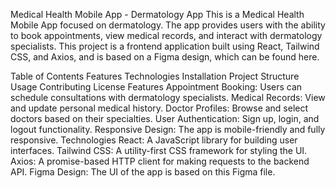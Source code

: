 Medical Health Mobile App - Dermatology App
This is a Medical Health Mobile App focused on dermatology. The app provides users with the ability to book appointments, view medical records, and interact with dermatology specialists. This project is a frontend application built using React, Tailwind CSS, and Axios, and is based on a Figma design, which can be found here.

Table of Contents
Features
Technologies
Installation
Project Structure
Usage
Contributing
License
Features
Appointment Booking: Users can schedule consultations with dermatology specialists.
Medical Records: View and update personal medical history.
Doctor Profiles: Browse and select doctors based on their specialties.
User Authentication: Sign up, login, and logout functionality.
Responsive Design: The app is mobile-friendly and fully responsive.
Technologies
React: A JavaScript library for building user interfaces.
Tailwind CSS: A utility-first CSS framework for styling the UI.
Axios: A promise-based HTTP client for making requests to the backend API.
Figma Design: The UI of the app is based on this Figma file.